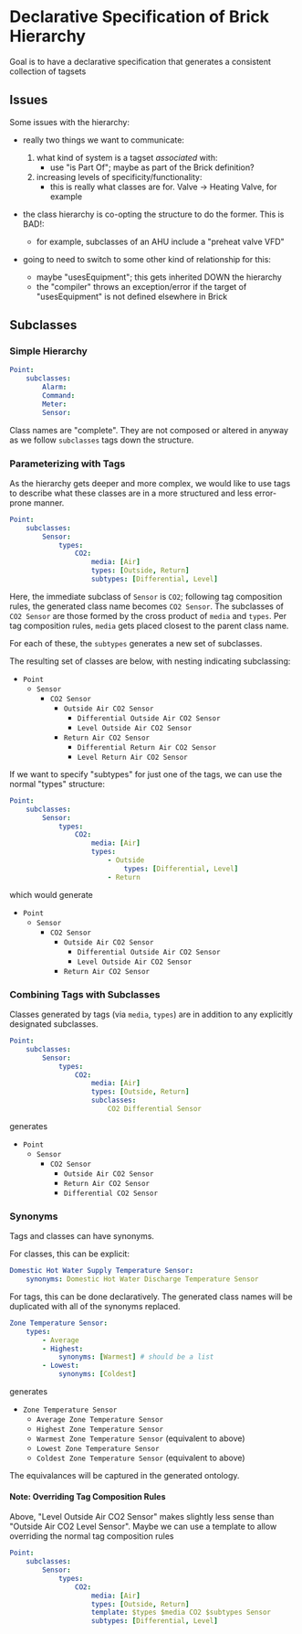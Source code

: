 # Declarative Specification of Brick Hierarchy


Goal is to have a declarative specification that generates a consistent collection of tagsets

## Issues

Some issues with the hierarchy:

- really two things we want to communicate:
    1. what kind of system is a tagset *associated* with:
        - use "is Part Of"; maybe as part of the Brick definition?
    2. increasing levels of specificity/functionality:
        - this is really what classes are for. Valve -> Heating Valve, for example

- the class hierarchy is co-opting the structure to do the former. This is BAD!:
    - for example, subclasses of an AHU include a "preheat valve VFD"
- going to need to switch to some other kind of relationship for this:
    - maybe "usesEquipment"; this gets inherited DOWN the hierarchy
    - the "compiler" throws an exception/error if the target of "usesEquipment" is
      not defined elsewhere in Brick

## Subclasses

### Simple Hierarchy

```yaml
Point:
    subclasses:
        Alarm:
        Command:
        Meter:
        Sensor:
```

Class names are "complete". They are not composed or altered in anyway as we follow `subclasses` tags down the structure.


### Parameterizing with Tags

As the hierarchy gets deeper and more complex, we would like to use tags to describe what these classes are in a more structured and less error-prone manner.

```yaml
Point:
    subclasses:
        Sensor:
            types:
                CO2:
                    media: [Air]
                    types: [Outside, Return]
                    subtypes: [Differential, Level]
```

Here, the immediate subclass of `Sensor` is `CO2`; following tag composition rules, the generated class name becomes `CO2 Sensor`. The subclasses of `CO2 Sensor` are those formed by the cross product of `media` and `types`. Per tag composition rules, `media` gets placed closest to the parent class name.

For each of these, the `subtypes` generates a new set of subclasses.

The resulting set of classes are below, with nesting indicating subclassing:
- `Point`
    - `Sensor`
        - `CO2 Sensor`
            - `Outside Air CO2 Sensor`
                - `Differential Outside Air CO2 Sensor`
                - `Level Outside Air CO2 Sensor`
            - `Return Air CO2 Sensor`
                - `Differential Return Air CO2 Sensor`
                - `Level Return Air CO2 Sensor`

If we want to specify "subtypes" for just one of the tags, we can use the normal "types" structure:

```yaml
Point:
    subclasses:
        Sensor:
            types:
                CO2:
                    media: [Air]
                    types:
                        - Outside
                            types: [Differential, Level]
                        - Return
```

which would generate


- `Point`
    - `Sensor`
        - `CO2 Sensor`
            - `Outside Air CO2 Sensor`
                - `Differential Outside Air CO2 Sensor`
                - `Level Outside Air CO2 Sensor`
            - `Return Air CO2 Sensor`

### Combining Tags with Subclasses

Classes generated by tags (via `media`, `types`) are in addition to any explicitly designated subclasses.

```yaml
Point:
    subclasses:
        Sensor:
            types:
                CO2:
                    media: [Air]
                    types: [Outside, Return]
                    subclasses:
                        CO2 Differential Sensor
```

generates

- `Point`
    - `Sensor`
        - `CO2 Sensor`
            - `Outside Air CO2 Sensor`
            - `Return Air CO2 Sensor`
            - `Differential CO2 Sensor`


### Synonyms

Tags and classes can have synonyms.

For classes, this can be explicit:

```yaml
Domestic Hot Water Supply Temperature Sensor:
    synonyms: Domestic Hot Water Discharge Temperature Sensor
```

For tags, this can be done declaratively. The generated class names will be duplicated with all of the synonyms replaced.

```yaml
Zone Temperature Sensor:
    types:
        - Average
        - Highest:
            synonyms: [Warmest] # should be a list
        - Lowest:
            synonyms: [Coldest]
```

generates

- `Zone Temperature Sensor`
    - `Average Zone Temperature Sensor`
    - `Highest Zone Temperature Sensor`
    - `Warmest Zone Temperature Sensor` (equivalent to above)
    - `Lowest Zone Temperature Sensor`
    - `Coldest Zone Temperature Sensor` (equivalent to above)

The equivalances will be captured in the generated ontology.

#### Note: Overriding Tag Composition Rules

Above, "Level Outside Air CO2 Sensor" makes slightly less sense than "Outside Air CO2 Level Sensor".
Maybe we can use a template to allow overriding the normal tag composition rules

```yaml
Point:
    subclasses:
        Sensor:
            types:
                CO2:
                    media: [Air]
                    types: [Outside, Return]
                    template: $types $media CO2 $subtypes Sensor
                    subtypes: [Differential, Level]
```

